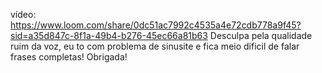 vídeo: https://www.loom.com/share/0dc51ac7992c4535a4e72cdb778a9f45?sid=a35d847c-8f1a-49b4-b276-45ec66a81b63
Desculpa pela qualidade ruim da voz, eu to com problema de sinusite e fica meio dificil de falar frases completas! Obrigada!
